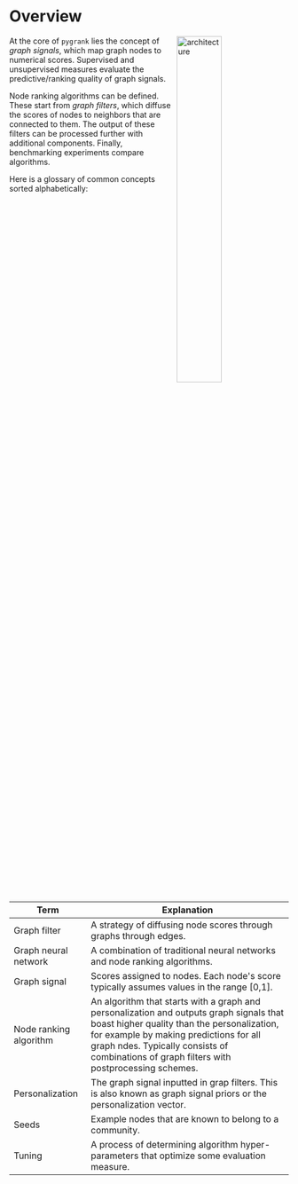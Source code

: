 # Overview

<img src="../architecture.png" alt="architecture" style="width: 40%;float: right;">

At the core of `pygrank` lies the concept of *graph signals*, which map graph nodes to numerical scores. 
Supervised and unsupervised measures evaluate the predictive/ranking quality
of graph signals. 

Node ranking algorithms can be defined. These start from *graph filters*, 
which diffuse the scores of nodes to neighbors that are connected to them. 
The output of these filters can be processed further with additional components. 
Finally, benchmarking experiments compare algorithms.

Here is a glossary of common concepts sorted alphabetically:


| Term                   | Explanation                                                                                                                                                                                                                                                                    |
|------------------------|--------------------------------------------------------------------------------------------------------------------------------------------------------------------------------------------------------------------------------------------------------------------------------|
| Graph filter           | A strategy of diffusing node scores through graphs through edges.                                                                                                                                                                                                              |
| Graph neural network   | A combination of traditional neural networks and node ranking algorithms.                                                                                                                                                                                                      |
| Graph signal           | Scores assigned to nodes. Each node's score typically assumes values in the range \[0,1\].                                                                                                                                                                                     |
| Node ranking algorithm | An algorithm that starts with a graph and personalization and outputs graph signals that boast higher quality than the personalization, for example by making predictions for all graph ndes. Typically consists of combinations of graph filters with postprocessing schemes. |
| Personalization        | The graph signal inputted in grap filters. This is also known as graph signal priors or the personalization vector.                                                                                                                                                            |
| Seeds                  | Example nodes that are known to belong to a community.                                                                                                                                                                                                                         |
| Tuning                 | A process of determining algorithm hyper-parameters that optimize some evaluation measure.                                                                                                                                                                                     |

